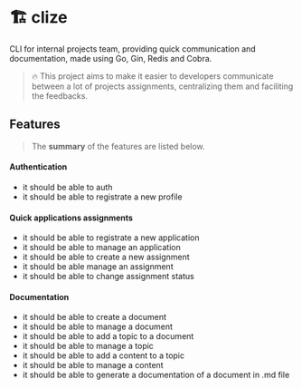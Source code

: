 # 🏗️ clize

CLI for internal projects team, providing quick communication and documentation, made using Go, Gin, Redis and Cobra.

> 🔥 This project aims to make it easier to developers communicate between a lot of projects assignments, centralizing them and faciliting the feedbacks.

## Features

> The **summary** of the features are listed below.

#### Authentication

- it should be able to auth
- it should be able to registrate a new profile

#### Quick applications assignments

- it should be able to registrate a new application
- it should be able to manage an application
- it should be able to create a new assignment
- it should be able manage an assignment
- it should be able to change assignment status

#### Documentation

- it should be able to create a document
- it should be able to manage a document
- it should be able to add a topic to a document
- it should be able to manage a topic
- it should be able to add a content to a topic
- it should be able to manage a content
- it should be able to generate a documentation of a document in .md file

